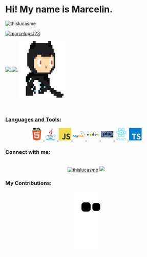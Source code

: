 <h1> Hi! My name is Marcelin. </h1>

<p align="left"> <img src="https://komarev.com/ghpvc/?username=marcelops123&label=Profile%20views&color=0e75b6&style=flat" alt="thislucasme" /> </p>

<p align="left"> <a href="https://twitter.com/marcelinrds" target="blank"><img src="https://img.shields.io/twitter/follow/marcelinrds?logo=twitter&style=for-the-badge" alt="marcelops123" /></a> </p>

<div>
  <a href="https://github.com/marcelops123">
  <img height="180em"   align="center" src="https://github-readme-stats.vercel.app/api?username=arcelops123&show_icons=true&theme=react&include_all_commits=true&count_private=true"/>
  <img height="180em"  align="center" src="https://github-readme-stats.vercel.app/api/top-langs/?username=marcelops123&layout=compact&langs_count=7&theme=react" />

  <img align="center" width="148" height="180" src="https://raw.githubusercontent.com/lucasbrustolin/lucasbrustolin/master/resource/00.gif">
</div>
 <br>
<div  align="center"> 
  <div style="display: inline_block"><br>
 
<h3 align="left">Languages and Tools:</h3>
 <a href="https://www.w3.org/html/" target="_blank" rel="noreferrer"> <img src="https://raw.githubusercontent.com/devicons/devicon/master/icons/html5/html5-original-wordmark.svg" alt="html5" width="40" height="40"/> </a> <a href="https://www.java.com" target="_blank" rel="noreferrer"> <img src="https://raw.githubusercontent.com/devicons/devicon/master/icons/java/java-original.svg" alt="java" width="40" height="40"/> </a> <a href="https://developer.mozilla.org/en-US/docs/Web/JavaScript" target="_blank" rel="noreferrer"> <img src="https://raw.githubusercontent.com/devicons/devicon/master/icons/javascript/javascript-original.svg" alt="javascript" width="40" height="40"/> </a>  <a href="https://www.mysql.com/" target="_blank" rel="noreferrer"> <img src="https://raw.githubusercontent.com/devicons/devicon/master/icons/mysql/mysql-original-wordmark.svg" alt="mysql" width="40" height="40"/> </a> <a href="https://nodejs.org" target="_blank" rel="noreferrer"> <img src="https://raw.githubusercontent.com/devicons/devicon/master/icons/nodejs/nodejs-original-wordmark.svg" alt="nodejs" width="40" height="40"/> </a> <a href="https://www.php.net" target="_blank" rel="noreferrer"> <img src="https://raw.githubusercontent.com/devicons/devicon/master/icons/php/php-original.svg" alt="php" width="40" height="40"/> </a> <a href="https://reactjs.org/" target="_blank" rel="noreferrer"> <img src="https://raw.githubusercontent.com/devicons/devicon/master/icons/react/react-original-wordmark.svg" alt="react" width="40" height="40"/> </a> </a> <a href="https://www.typescriptlang.org/" target="_blank" rel="noreferrer"> <img src="https://raw.githubusercontent.com/devicons/devicon/master/icons/typescript/typescript-original.svg" alt="typescript" width="40" height="40"/> </a>  </p>
    
<h3 align="left">Connect with me:</h3>  
</div>
  <br><a href="https://twitter.com/marcelinrds" target="blank"><img align="center" src="https://raw.githubusercontent.com/rahuldkjain/github-profile-readme-generator/master/src/images/icons/Social/twitter.svg" alt="thislucasme" height="30" width="40" /></a>
  <a href="https://www.instagram.com/marcelops123/" target="_blank"><img src="https://img.shields.io/badge/-Instagram-%23E4405F?style=for-the-badge&logo=instagram&logoColor=white" target="_blank"></a>
 <h3 align="left">My Contributions:</h3>

![Snake animation](https://github.com/marcelops123/marcelops123/blob/output/github-contribution-grid-snake.svg)
